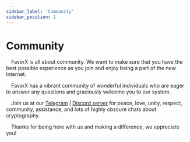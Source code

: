 ```yaml
---
sidebar_label: 'Community'  
sidebar_position: 1  
---
```


# Community

&emsp;FavorX is all about community. We want to make sure that you have the best possible experience as you join and enjoy being a part of the new Internet. 

&emsp;FavorX has a vibrant community of wonderful individuals who are eager to answer any questions and graciously welcome you to our system.

&emsp;Join us at our [Telegram](https://t.me/+kjm6X3Gcp9ZjNmRh) | [Discord server](https://discord.gg/7kRMHqx6yA) for peace, love, unity, respect, community, assistance, and lots of highly obscure chats about cryptography.

&emsp;Thanks for being here with us and making a difference, we appreciate you!


